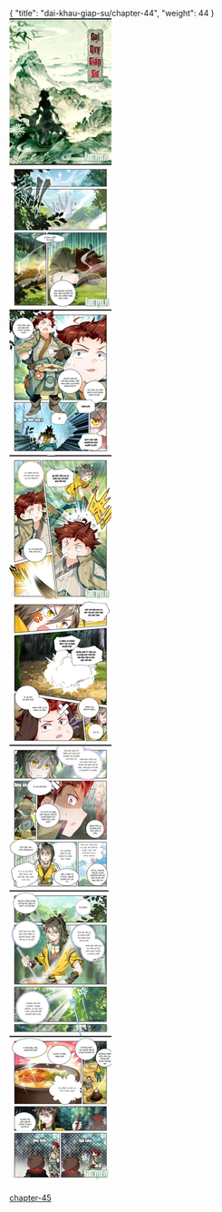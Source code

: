 { "title": "dai-khau-giap-su/chapter-44", "weight": 44 }
<img src="dai-khau-giap-su_0044_01-ee05382071d6dee2c672789a29c54f4b.webp" alt="page-1" origin="http://1.bp.blogspot.com/-SpEwgghQeWE/WiFR0Ny0FHI/AAAAAAAAjyQ/kurzdclBHOAO--P9EtVN65IOngQxqDKEQCLcBGAs/s1600/1.jpg?imgmax=0"><br/>
<img src="dai-khau-giap-su_0044_02-29eee769f22f4aed095aefadb1b8087c.webp" alt="page-2" origin="http://1.bp.blogspot.com/-3RO_41oFMSA/WiFR0Ejv_nI/AAAAAAAAjyM/1smAIzS4l3YA3vC2ZKFp87gFTKignjjOwCLcBGAs/s1600/2.jpg?imgmax=0"><br/>
<br/><a class="nextchap" href="/dai-khau-giap-su/chapter-45">chapter-45</a>
